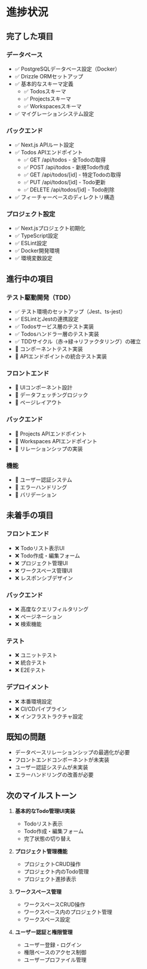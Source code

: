 # 進捗状況

## 完了した項目

### データベース
- ✅ PostgreSQLデータベース設定（Docker）
- ✅ Drizzle ORMセットアップ
- ✅ 基本的なスキーマ定義
  - ✅ Todosスキーマ
  - ✅ Projectsスキーマ
  - ✅ Workspacesスキーマ
- ✅ マイグレーションシステム設定

### バックエンド
- ✅ Next.js APIルート設定
- ✅ Todos APIエンドポイント
  - ✅ GET /api/todos - 全Todoの取得
  - ✅ POST /api/todos - 新規Todo作成
  - ✅ GET /api/todos/[id] - 特定Todoの取得
  - ✅ PUT /api/todos/[id] - Todo更新
  - ✅ DELETE /api/todos/[id] - Todo削除
- ✅ フィーチャーベースのディレクトリ構造

### プロジェクト設定
- ✅ Next.jsプロジェクト初期化
- ✅ TypeScript設定
- ✅ ESLint設定
- ✅ Docker開発環境
- ✅ 環境変数設定

## 進行中の項目

### テスト駆動開発（TDD）
- ✅ テスト環境のセットアップ（Jest、ts-jest）
- ✅ ESLintとJestの連携設定
- ✅ Todosサービス層のテスト実装
- ✅ Todosハンドラー層のテスト実装
- ✅ TDDサイクル（赤→緑→リファクタリング）の確立
- 🔄 コンポーネントテスト実装
- 🔄 APIエンドポイントの統合テスト実装

### フロントエンド
- 🔄 UIコンポーネント設計
- 🔄 データフェッチングロジック
- 🔄 ページレイアウト

### バックエンド
- 🔄 Projects APIエンドポイント
- 🔄 Workspaces APIエンドポイント
- 🔄 リレーションシップの実装

### 機能
- 🔄 ユーザー認証システム
- 🔄 エラーハンドリング
- 🔄 バリデーション

## 未着手の項目

### フロントエンド
- ❌ Todoリスト表示UI
- ❌ Todo作成・編集フォーム
- ❌ プロジェクト管理UI
- ❌ ワークスペース管理UI
- ❌ レスポンシブデザイン

### バックエンド
- ❌ 高度なクエリフィルタリング
- ❌ ページネーション
- ❌ 検索機能

### テスト
- ❌ ユニットテスト
- ❌ 統合テスト
- ❌ E2Eテスト

### デプロイメント
- ❌ 本番環境設定
- ❌ CI/CDパイプライン
- ❌ インフラストラクチャ設定

## 既知の問題
- データベースリレーションシップの最適化が必要
- フロントエンドコンポーネントが未実装
- ユーザー認証システムが未実装
- エラーハンドリングの改善が必要

## 次のマイルストーン
1. **基本的なTodo管理UI実装**
   - Todoリスト表示
   - Todo作成・編集フォーム
   - 完了状態の切り替え

2. **プロジェクト管理機能**
   - プロジェクトCRUD操作
   - プロジェクト内のTodo管理
   - プロジェクト進捗表示

3. **ワークスペース管理**
   - ワークスペースCRUD操作
   - ワークスペース内のプロジェクト管理
   - ワークスペース設定

4. **ユーザー認証と権限管理**
   - ユーザー登録・ログイン
   - 権限ベースのアクセス制御
   - ユーザープロファイル管理
